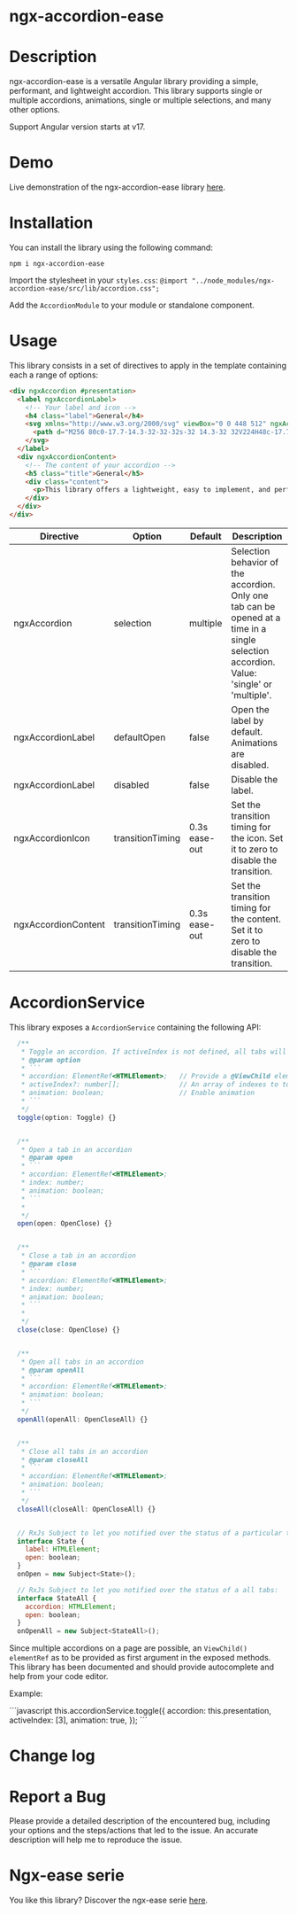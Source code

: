 # ngx-accordion-ease

# Description

ngx-accordion-ease is a versatile Angular library providing a simple, performant, and lightweight accordion. This library supports single or multiple accordions, animations, single or multiple selections, and many other options.

Support Angular version starts at v17.

# Demo

Live demonstration of the ngx-accordion-ease library [here](https://greenflag31.github.io/accordion-library/ngx-accordion-ease).

# Installation

You can install the library using the following command:

```
npm i ngx-accordion-ease
```

Import the stylesheet in your `styles.css`:
`@import "../node_modules/ngx-accordion-ease/src/lib/accordion.css";`

Add the `AccordionModule` to your module or standalone component.

# Usage

This library consists in a set of directives to apply in the template containing each a range of options:

```html
<div ngxAccordion #presentation>
  <label ngxAccordionLabel>
    <!-- Your label and icon -->
    <h4 class="label">General</h4>
    <svg xmlns="http://www.w3.org/2000/svg" viewBox="0 0 448 512" ngxAccordionIcon>
      <path d="M256 80c0-17.7-14.3-32-32-32s-32 14.3-32 32V224H48c-17.7 0-32 14.3-32 32s14.3 32 32 32H192V432c0 17.7 14.3 32 32 32s32-14.3 32-32V288H400c17.7 0 32-14.3 32-32s-14.3-32-32-32H256V80z" />
    </svg>
  </label>
  <div ngxAccordionContent>
    <!-- The content of your accordion -->
    <h5 class="title">General</h5>
    <div class="content">
      <p>This library offers a lightweight, easy to implement, and performant accordion. Implement an accordion in your application in no time!</p>
    </div>
  </div>
</div>
```

| Directive           | Option           | Default       | Description                                                                                                                               |
| ------------------- | ---------------- | ------------- | ----------------------------------------------------------------------------------------------------------------------------------------- |
| ngxAccordion        | selection        | multiple      | Selection behavior of the accordion. Only one tab can be opened at a time in a single selection accordion. Value: 'single' or 'multiple'. |
| ngxAccordionLabel   | defaultOpen      | false         | Open the label by default. Animations are disabled.                                                                                       |
| ngxAccordionLabel   | disabled         | false         | Disable the label.                                                                                                                        |
| ngxAccordionIcon    | transitionTiming | 0.3s ease-out | Set the transition timing for the icon. Set it to zero to disable the transition.                                                         |
| ngxAccordionContent | transitionTiming | 0.3s ease-out | Set the transition timing for the content. Set it to zero to disable the transition.                                                      |

# AccordionService

This library exposes a `AccordionService` containing the following API:

````javascript
  /**
   * Toggle an accordion. If activeIndex is not defined, all tabs will be toggled.
   * @param option
   * ```
   * accordion: ElementRef<HTMLElement>;   // Provide a @ViewChild elementRef
   * activeIndex?: number[];               // An array of indexes to toggle
   * animation: boolean;                   // Enable animation
   * ```
   */
  toggle(option: Toggle) {}


  /**
   * Open a tab in an accordion
   * @param open
   * ```
   * accordion: ElementRef<HTMLElement>;
   * index: number;
   * animation: boolean;
   * ```
   *
   */
  open(open: OpenClose) {}


  /**
   * Close a tab in an accordion
   * @param close
   * ```
   * accordion: ElementRef<HTMLElement>;
   * index: number;
   * animation: boolean;
   * ```
   *
   */
  close(close: OpenClose) {}


  /**
   * Open all tabs in an accordion
   * @param openAll
   * ```
   * accordion: ElementRef<HTMLElement>;
   * animation: boolean;
   * ```
   */
  openAll(openAll: OpenCloseAll) {}


  /**
   * Close all tabs in an accordion
   * @param closeAll
   * ```
   * accordion: ElementRef<HTMLElement>;
   * animation: boolean;
   * ```
   */
  closeAll(closeAll: OpenCloseAll) {}


  // RxJs Subject to let you notified over the status of a particular tab:
  interface State {
    label: HTMLElement;
    open: boolean;
  }
  onOpen = new Subject<State>();

  // RxJs Subject to let you notified over the status of a all tabs:
  interface StateAll {
    accordion: HTMLElement;
    open: boolean;
  }
  onOpenAll = new Subject<StateAll>();
````

Since multiple accordions on a page are possible, an `ViewChild() elementRef` as to be provided as first argument in the exposed methods. This library has been documented and should provide autocomplete and help from your code editor.

Example:

´´´javascript
this.accordionService.toggle({
accordion: this.presentation,
activeIndex: [3],
animation: true,
});
´´´

# Change log

# Report a Bug

Please provide a detailed description of the encountered bug, including your options and the steps/actions that led to the issue. An accurate description will help me to reproduce the issue.

# Ngx-ease serie

You like this library? Discover the ngx-ease serie [here](https://www.npmjs.com/~greenflag31).
